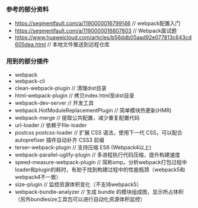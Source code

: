 ### 参考的部分资料

* https://segmentfault.com/a/1190000016799146 // webpack配置入门
* https://segmentfault.com/a/1190000016807803 // Webpack面试题
* https://www.huaweicloud.com/articles/b56ddb05aad92e077813c643cd605dea.html  // 本地文件推送到远程仓库
### 用到的部分插件

* webpack
* webpack-cli
* clean-webpack-plugin  // 清理dist目录
* html-webpack-plugin   // 拷贝index.html至dist目录
* webpack-dev-server    // 开发工具
* webpack.HotModuleReplacementPlugin  // 简单模块热更新(HMR)
* webpack-merge         // 提取公共配置，减少重复配置代码
* url-loader            // 依赖于file-loader
* postcss postcss-loader        // 扩展 CSS 语法，使用下一代 CSS，可以配合 autoprefixer 插件自动补齐 CSS3 前缀
* terser-webpack-plugin // 支持压缩 ES6 (Webpack4以上)
* webpack-parallel-uglify-plugin  // 多进程执行代码压缩，提升构建速度
* speed-measure-webpack-plugin  // 简称smp，分析webpack打包过程中loader和plugin的耗时，有助于找到构建过程中的性能瓶颈（webpack5和webpack4不一致）
* size-plugin // 监控资源体积变化（不支持webpack5）
* webpack-bundle-analyzer // 生成 bundle 的模块组成图，显示所占体积（另外bundlesize工具包可以进行自动化资源体积监控）